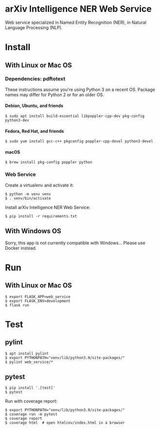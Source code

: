 # arXiv Intelligence NER Web Service

Web service specialized in Named Entity Recognition (NER), in Natural Language Processing (NLP).

# Install

## With Linux or Mac OS

### Dependencies: pdftotext

These instructions assume you're using Python 3 on a recent OS. Package names may differ for Python 2 or for an older OS.

#### Debian, Ubuntu, and friends

    $ sudo apt install build-essential libpoppler-cpp-dev pkg-config python3-dev

#### Fedora, Red Hat, and friends

    $ sudo yum install gcc-c++ pkgconfig poppler-cpp-devel python3-devel

#### macOS
    
    $ brew install pkg-config poppler python

### Web Service

Create a virtualenv and activate it:

    $ python -m venv venv
    $ . venv/bin/activate

Install arXiv Intelligence NER Web Service:

    $ pip install -r requirements.txt

## With Windows OS

Sorry, this app is not currently compatible with Windows... Please use Docker instead.

# Run

## With Linux or Mac OS

    $ export FLASK_APP=web_service
    $ export FLASK_ENV=development
    $ flask run

# Test

## pylint

    $ apt install pylint
    $ export PYTHONPATH="venv/lib/python3.9/site-packages/"
    $ pylint web_service/*

## pytest

    $ pip install '.[test]'
    $ pytest

Run with coverage report:

    $ export PYTHONPATH="venv/lib/python3.9/site-packages/"
    $ coverage run -m pytest
    $ coverage report
    $ coverage html  # open htmlcov/index.html in a browser
